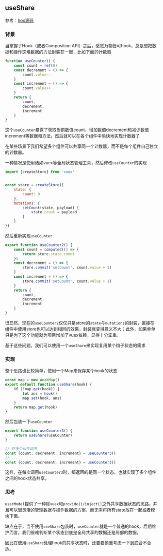 ## useShare

参考：[hox源码](https://github.com/umijs/hox/blob/master/README-cn.md)


### 背景

当掌握了Hook（或者Composition API）之后，感觉万物皆可hook，总是想把数据和操作这堆数据的方法封装在一起，比如下面的计数器

```js
function useCounter() {
    const count = ref(0)
    const decrement = () => {
        count.value--
    }
    const increment = () => {
        count.value++
    }
    return {
        count,
        decrement,
        increment
    }
}
```
这个`useCounter`暴露了获取当前数值count、增加数值decrement和减少数值increment等数据和方法，然后就可以在各个组件中愉快地实现计数器了

在某些场景下我们希望多个组件可以共享同一个计数器，而不是每个组件自己独立的计数器。


一种情况是使用诸如vuex等全局状态管理工具，然后修改`useCounter`的实现


```js
import {createStore} from 'vuex'


const store = createStore({
    state: {
        count: 0
    },
    mutations: {
        setCount(state, payload) {
            state.count = payload
        }
    }
})
```
然后重新实现`useCounter`
```js
export function useCounter2() {
    const count = computed(() => {
        return store.state.count
    })
    const decrement = () => {
        store.commit('setCount', count.value + 1)
    }
    const increment = () => {
        store.commit('setCount', count.value + 1)
    }
    return {
        count,
        decrement,
        increment
    }
}
```
很显然，现在的`useCounter2`仅仅只是store的`state`与`mutations`的封装，直接在组件中使用store也可以达到相同的效果，封装就变得意义不大；此外，如果单单只是为了这个功能就为项目增加了vuex依赖，显得十分笨重。

基于这些问题，我们可以使用一个`useShare`来实现复用某个钩子状态的需求

### 实现

整个思路也比较简单，使用一个Map来保存某个hook的状态

```js
const map = new WeakMap()
export default function useShare(hook) {
    if (!map.get(hook)) {
        let ans = hook()
        map.set(hook, ans)
    }
    return map.get(hook)
}
```

然后包装一下`useCounter`

```js
export function useCounter3() {
    return useShare(useCounter)
}

// 在多个组件调用
const {count, decrement, increment} = useCounter3()
// ...
const {count, decrement, increment} = useCounter3()
```

这样，在每次调用`useCounter3`时，都返回的是同一个状态，也就实现了多个组件之间的hook状态共享。

### 思考

`userModel`提供了一种除`vuex`和`provide()/inject()`之外共享数据状态的思路，并且可以很灵活的管理数据与操作数据的方案，而无需将所有state放在一起或者模块下面。

缺点在于，当不使用`useShare`包装时，`useCounter`就是一个普通的hook，后期维护而言，我们很难判断某个状态到底是全局共享的数据还是局部的数据。

因此在使用`useShare`处理hook的共享状态时，还要要慎重考虑一下到底合不合适。

